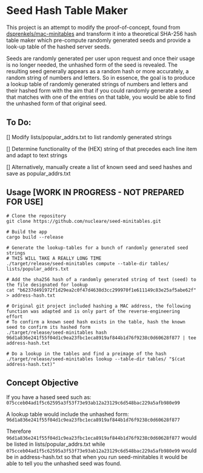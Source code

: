 # Seed Hash Table Maker

This project is an attempt to modify the proof-of-concept, found from [dsprenkels/mac-minitables](https://github.com/dsprenkels/mac-minitables)
and transform it into a theoretical SHA-256 hash table maker which pre-compute randomly generated seeds and provide a look-up table of the hashed server seeds.

Seeds are randomly generated per user upon request and once their usage is no longer needed, the unhashed form of the seed is revealed. The resulting
seed generally appears as a random hash or more accurately, a random string of numbers and letters. So in essence, the goal is to produce a lookup
table of randomly generated strings of numbers and letters and their hashed form with the aim that if you could randomly generate a seed that matches
with one of the entries on that table, you would be able to find the unhashed form of that original seed.

## To Do:
[] Modify lists/popular_addrs.txt to list randomly generated strings

[] Determine functionality of the (HEX) string of that precedes each line item and adapt to text strings

[] Alternatively, manually create a list of known seed and seed hashes and save as popular_addrs.txt


## Usage [WORK IN PROGRESS - NOT PREPARED FOR USE]

```shell
# Clone the repository
git clone https://github.com/nucleare/seed-minitables.git

# Build the app
cargo build --release

# Generate the lookup-tables for a bunch of randomly generated seed strings
# THIS WILL TAKE A REALLY LONG TIME
./target/release/seed-minitables compute --table-dir tables/ lists/popular_addrs.txt 

# Add the sha256 hash of a randomly generated string of text (seed) to the file designated for lookup
cat "b6237d491972f1d29ea2c0f47d4638d3cc299970f1e611149c83e25af5abe62f" > address-hash.txt

# Original git project included hashing a MAC address, the following function was adapted and is only part of the reverse-engineering effort
# To confirm a known seed hash exists in the table, hash the known seed to confirm its hashed form
./target/release/seed-minitables hash 96d1a836e241f55f04d1c9ea23fbc1eca8919af844b1d76f9238c0d60628f877 | tee address-hash.txt

# Do a lookup in the tables and find a preimage of the hash
./target/release/seed-minitables lookup --table-dir tables/ "$(cat address-hash.txt)"
```

## Concept Objective
If you have a hased seed such as:
`075cceb04ad1f5c62595a3f53f73e93ab12a23129c6d548bac229a5afb980e99`

A lookup table would include the unhashed form:
`96d1a836e241f55f04d1c9ea23fbc1eca8919af844b1d76f9238c0d60628f877`

Therefore `96d1a836e241f55f04d1c9ea23fbc1eca8919af844b1d76f9238c0d60628f877` would be listed in lists/popular_addrs.txt while
`075cceb04ad1f5c62595a3f53f73e93ab12a23129c6d548bac229a5afb980e99` would be in address-hash.txt so that when you run seed-minitables
it would be able to tell you the unhashed seed was found.

